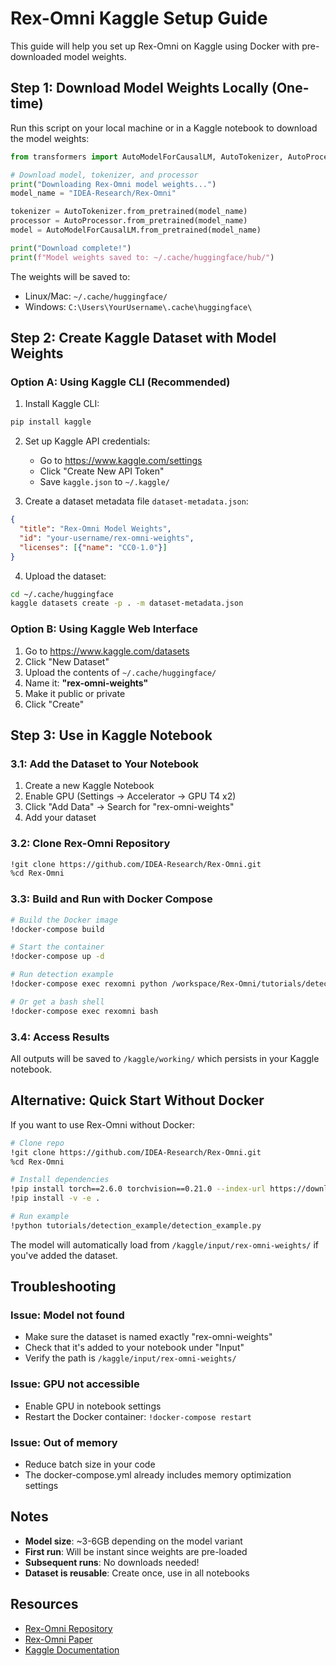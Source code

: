 # Rex-Omni Kaggle Setup Guide

This guide will help you set up Rex-Omni on Kaggle using Docker with pre-downloaded model weights.

## Step 1: Download Model Weights Locally (One-time)

Run this script on your local machine or in a Kaggle notebook to download the model weights:

```python
from transformers import AutoModelForCausalLM, AutoTokenizer, AutoProcessor

# Download model, tokenizer, and processor
print("Downloading Rex-Omni model weights...")
model_name = "IDEA-Research/Rex-Omni"

tokenizer = AutoTokenizer.from_pretrained(model_name)
processor = AutoProcessor.from_pretrained(model_name)
model = AutoModelForCausalLM.from_pretrained(model_name)

print("Download complete!")
print(f"Model weights saved to: ~/.cache/huggingface/hub/")
```

The weights will be saved to:
- Linux/Mac: `~/.cache/huggingface/`
- Windows: `C:\Users\YourUsername\.cache\huggingface\`

## Step 2: Create Kaggle Dataset with Model Weights

### Option A: Using Kaggle CLI (Recommended)

1. Install Kaggle CLI:
```bash
pip install kaggle
```

2. Set up Kaggle API credentials:
   - Go to https://www.kaggle.com/settings
   - Click "Create New API Token"
   - Save `kaggle.json` to `~/.kaggle/`

3. Create a dataset metadata file `dataset-metadata.json`:
```json
{
  "title": "Rex-Omni Model Weights",
  "id": "your-username/rex-omni-weights",
  "licenses": [{"name": "CC0-1.0"}]
}
```

4. Upload the dataset:
```bash
cd ~/.cache/huggingface
kaggle datasets create -p . -m dataset-metadata.json
```

### Option B: Using Kaggle Web Interface

1. Go to https://www.kaggle.com/datasets
2. Click "New Dataset"
3. Upload the contents of `~/.cache/huggingface/`
4. Name it: **"rex-omni-weights"**
5. Make it public or private
6. Click "Create"

## Step 3: Use in Kaggle Notebook

### 3.1: Add the Dataset to Your Notebook

1. Create a new Kaggle Notebook
2. Enable GPU (Settings → Accelerator → GPU T4 x2)
3. Click "Add Data" → Search for "rex-omni-weights"
4. Add your dataset

### 3.2: Clone Rex-Omni Repository

```bash
!git clone https://github.com/IDEA-Research/Rex-Omni.git
%cd Rex-Omni
```

### 3.3: Build and Run with Docker Compose

```bash
# Build the Docker image
!docker-compose build

# Start the container
!docker-compose up -d

# Run detection example
!docker-compose exec rexomni python /workspace/Rex-Omni/tutorials/detection_example/detection_example.py

# Or get a bash shell
!docker-compose exec rexomni bash
```

### 3.4: Access Results

All outputs will be saved to `/kaggle/working/` which persists in your Kaggle notebook.

## Alternative: Quick Start Without Docker

If you want to use Rex-Omni without Docker:

```bash
# Clone repo
!git clone https://github.com/IDEA-Research/Rex-Omni.git
%cd Rex-Omni

# Install dependencies
!pip install torch==2.6.0 torchvision==0.21.0 --index-url https://download.pytorch.org/whl/cu124
!pip install -v -e .

# Run example
!python tutorials/detection_example/detection_example.py
```

The model will automatically load from `/kaggle/input/rex-omni-weights/` if you've added the dataset.

## Troubleshooting

### Issue: Model not found
- Make sure the dataset is named exactly "rex-omni-weights"
- Check that it's added to your notebook under "Input"
- Verify the path is `/kaggle/input/rex-omni-weights/`

### Issue: GPU not accessible
- Enable GPU in notebook settings
- Restart the Docker container: `!docker-compose restart`

### Issue: Out of memory
- Reduce batch size in your code
- The docker-compose.yml already includes memory optimization settings

## Notes

- **Model size**: ~3-6GB depending on the model variant
- **First run**: Will be instant since weights are pre-loaded
- **Subsequent runs**: No downloads needed!
- **Dataset is reusable**: Create once, use in all notebooks

## Resources

- [Rex-Omni Repository](https://github.com/IDEA-Research/Rex-Omni)
- [Rex-Omni Paper](https://arxiv.org/abs/2510.12798)
- [Kaggle Documentation](https://www.kaggle.com/docs)
